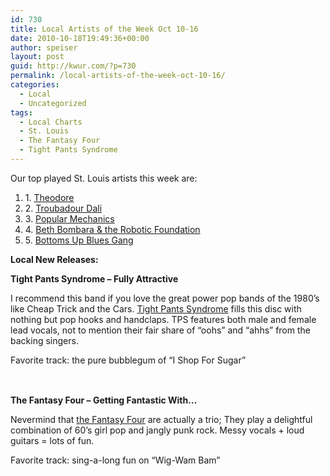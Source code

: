 ```yaml
---
id: 730
title: Local Artists of the Week Oct 10-16
date: 2010-10-18T19:49:36+00:00
author: speiser
layout: post
guid: http://kwur.com/?p=730
permalink: /local-artists-of-the-week-oct-10-16/
categories:
  - Local
  - Uncategorized
tags:
  - Local Charts
  - St. Louis
  - The Fantasy Four
  - Tight Pants Syndrome
---
```

<div class="pf-content">
  <p>
    Our top played St. Louis artists this week are:
  </p>
  
  <div>
    <ol>
      <li>
        1. <a href="http://www.daytrotter.com/dt/theodore-concert/20032259-3738169.html">Theodore</a>
      </li>
      <li>
        2. <a href="http://www.myspace.com/troubadourdali">Troubadour Dali</a>
      </li>
      <li>
        3. <a href="http://www.pancakeproductions.net/music/popularmechanics/popmechmain.html">Popular Mechanics</a>
      </li>
      <li>
        4. <a href="http://lofistl.com/beth-bombara-lo-fi-session">Beth Bombara & the Robotic Foundation</a>
      </li>
      <li>
        5. <a href="http://www.youtube.com/watch?v=W580n82Tww0">Bottoms Up Blues Gang</a>
      </li>
    </ol>
  </div>
  
  <p>
    <strong>Local New Releases:</strong>
  </p>
  
  <p>
    <strong>Tight Pants Syndrome &#8211; Fully Attractive</strong>
  </p>
  
  <p>
    I recommend this band if you love the great power pop bands of the 1980&#8217;s like Cheap Trick and the Cars. <a href="http://www.myspace.com/tightpantssyndrome">Tight Pants Syndrome</a> fills this disc with nothing but pop hooks and handclaps. TPS features both male and female lead vocals, not to mention their fair share of &#8220;oohs&#8221; and &#8220;ahhs&#8221; from the backing singers.
  </p>
  
  <p>
    Favorite track: the pure bubblegum of &#8220;I Shop For Sugar&#8221;
  </p>
  
  <div style="height: 1.4em; visibility: hidden;">
  </div>
  
  <p>
    <strong>The Fantasy Four &#8211; Getting Fantastic With&#8230;</strong>
  </p>
  
  <p>
    Nevermind that <a href="http://www.piratecatradio.com/music-news/album-reviews/fantasy-four-getting-fantastic-with-cd">the Fantasy Four</a> are actually a trio; They play a delightful combination of 60&#8217;s girl pop and jangly punk rock. Messy vocals + loud guitars = lots of fun.
  </p>
  
  <p>
    Favorite track: sing-a-long fun on &#8220;Wig-Wam Bam&#8221;
  </p>
  
  <div style="height: 1.4em; visibility: hidden;">
  </div>
</div>